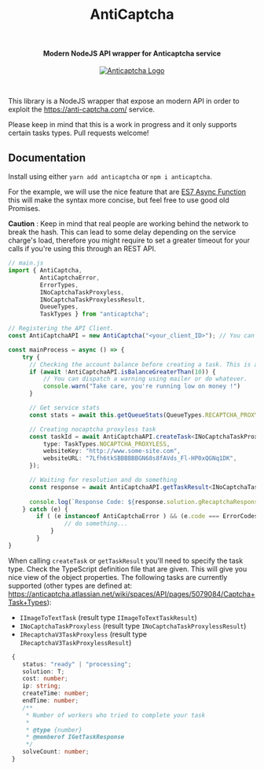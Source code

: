 <h1 align="center">
  AntiCaptcha
  <br>
  <br>
</h1>

<h4 align="center">Modern NodeJS API wrapper for Anticaptcha service</h4>

<p align="center">
  <a href="https://www.typescriptlang.org"><img src="https://anti-captcha.com/images/mainpage/herofront_nocape.png" alt="Anticaptcha Logo"></a>
</p>
<br>

This library is a NodeJS wrapper that expose an modern API in order to exploit the https://anti-captcha.com/ service.

Please keep in mind that this is a work in progress and it only supports certain tasks types. Pull requests welcome!


## Documentation
Install using either `yarn add anticaptcha` or `npm i anticaptcha`.

For the example, we will use the nice feature that are [ES7 Async Function](https://developers.google.com/web/fundamentals/primers/async-functions) this will make the syntax more concise, but feel free to use good old Promises.

**Caution** : Keep in mind that real people are working behind the network to break the hash. This can lead to some delay depending on the service charge's load, therefore you might require to set a greater timeout for your calls if you're using this through an REST API.

```typescript
// main.js
import { AntiCaptcha,
         AntiCaptchaError,
         ErrorTypes,
         INoCaptchaTaskProxyless,
         INoCaptchaTaskProxylessResult,
         QueueTypes,
         TaskTypes } from "anticaptcha";

// Registering the API Client.
const AntiCaptchaAPI = new AntiCaptcha("<your_client_ID>"); // You can pass true as second argument to enable debug logs.

const mainProcess = async () => {
    try {
      // Checking the account balance before creating a task. This is a conveniance method.
      if (await !AntiCaptchaAPI.isBalanceGreaterThan(10)) {
          // You can dispatch a warning using mailer or do whatever.
          console.warn("Take care, you're running low on money !")
      }

      // Get service stats
      const stats = await this.getQueueStats(QueueTypes.RECAPTCHA_PROXYLESS);

      // Creating nocaptcha proxyless task
      const taskId = await AntiCaptchaAPI.createTask<INoCaptchaTaskProxyless>({
          type: TaskTypes.NOCAPTCHA_PROXYLESS,
          websiteKey: "http://www.some-site.com",
          websiteURL: "7Lfh6tkSBBBBBBGN68s8fAVds_Fl-HP0xQGNq1DK",
      });

      // Waiting for resolution and do something
      const response = await AntiCaptchaAPI.getTaskResult<INoCaptchaTaskProxylessResult>(taskId);
      
      console.log(`Response Code: ${response.solution.gRecaptchaResponse}`);
    } catch (e) {
        if ( (e instanceof AntiCaptchaError ) && (e.code === ErrorCodes.ERROR_IP_BLOCKED ) ) {
                // do something...
            }
        }
}

```

When calling `createTask` or `getTaskResult` you'll need to specify the task type. Check the TypeScript definition file that are given. This will give you nice view of the object properties. The following tasks are currently supported (other types are defined at: https://anticaptcha.atlassian.net/wiki/spaces/API/pages/5079084/Captcha+Task+Types): 
- `IImageToTextTask` (result type `IImageToTextTaskResult`)
- `INoCaptchaTaskProxyless` (result type `INoCaptchaTaskProxylessResult`)
- `IRecaptchaV3TaskProxyless` (result type `IRecaptchaV3TaskProxylessResult`)

```typescript
 {
    status: "ready" | "processing";
    solution: T;
    cost: number;
    ip: string;
    createTime: number;
    endTime: number;
    /**
     * Number of workers who tried to complete your task
     *
     * @type {number}
     * @memberof IGetTaskResponse
     */
    solveCount: number;
 }
```